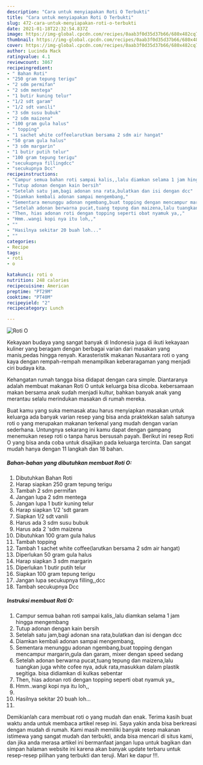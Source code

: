 ```yaml
---
description: "Cara untuk menyiapakan Roti O Terbukti"
title: "Cara untuk menyiapakan Roti O Terbukti"
slug: 472-cara-untuk-menyiapakan-roti-o-terbukti
date: 2021-01-18T22:32:54.837Z
image: https://img-global.cpcdn.com/recipes/0aab3f0d35d37b66/680x482cq70/roti-o-foto-resep-utama.jpg
thumbnail: https://img-global.cpcdn.com/recipes/0aab3f0d35d37b66/680x482cq70/roti-o-foto-resep-utama.jpg
cover: https://img-global.cpcdn.com/recipes/0aab3f0d35d37b66/680x482cq70/roti-o-foto-resep-utama.jpg
author: Lucinda Mack
ratingvalue: 4.1
reviewcount: 3867
recipeingredient:
- " Bahan Roti"
- "250 gram tepung terigu"
- "2 sdm permifan"
- "2 sdm mentega"
- "1 butir kuning telur"
- "1/2 sdt garam"
- "1/2 sdt vanili"
- "3 sdm susu bubuk"
- "2 sdm maizena"
- "100 gram gula halus"
- " topping"
- "1 sachet white coffeelarutkan bersama 2 sdm air hangat"
- "50 gram gula halus"
- "3 sdm margarin"
- "1 butir putih telur"
- "100 gram tepung terigu"
- "secukupnya fillingdcc"
- "secukupnya Dcc"
recipeinstructions:
- "Campur semua bahan roti sampai kalis,,lalu diamkan selama 1 jam hingga mengembang"
- "Tutup adonan dengan kain bersih"
- "Setelah satu jam,bagi adonan sna rata,bulatkan dan isi dengan dcc"
- "Diamkan kembali adonan sampai mengembang,"
- "Sementara menunggu adonan ngembang,buat topping dengan mencampur margarin,gula dan garam, mixer dengan speed sedang"
- "Setelah adonan berwarna pucat,tuang tepung dan maizena,lalu tuangkan juga white cofee nya, aduk rata,masukkan dalam plastik segitiga. bisa didiamkan di kulkas sebentar"
- "Then, hias adonan roti dengan topping seperti obat nyamuk ya,,"
- "Hmm..wangi kopi nya itu loh,,"
- ""
- "Hasilnya sekitar 20 buah loh..."
- ""
categories:
- Recipe
tags:
- roti
- o

katakunci: roti o 
nutrition: 248 calories
recipecuisine: American
preptime: "PT29M"
cooktime: "PT40M"
recipeyield: "2"
recipecategory: Lunch

---
```



![Roti O](https://img-global.cpcdn.com/recipes/0aab3f0d35d37b66/680x482cq70/roti-o-foto-resep-utama.jpg)

Kekayaan budaya yang sangat banyak di Indonesia juga di ikuti kekayaan kuliner yang beragam dengan berbagai varian dari masakan yang manis,pedas hingga renyah. Karasteristik makanan Nusantara roti o yang kaya dengan rempah-rempah menampilkan keberaragaman yang menjadi ciri budaya kita.


Kehangatan rumah tangga bisa didapat dengan cara simple. Diantaranya adalah membuat makanan Roti O untuk keluarga bisa dicoba. kebersamaan makan bersama anak sudah menjadi kultur, bahkan banyak anak yang merantau selalu merindukan masakan di rumah mereka.



Buat kamu yang suka memasak atau harus menyiapkan masakan untuk keluarga ada banyak varian resep yang bisa anda praktekkan salah satunya roti o yang merupakan makanan terkenal yang mudah dengan varian sederhana. Untungnya sekarang ini kamu dapat dengan gampang menemukan resep roti o tanpa harus bersusah payah.
Berikut ini resep Roti O yang bisa anda coba untuk disajikan pada keluarga tercinta. Dan sangat mudah hanya dengan 11 langkah dan 18 bahan.


<!--inarticleads1-->

##### Bahan-bahan yang dibutuhkan membuat Roti O:

1. Dibutuhkan  Bahan Roti
1. Harap siapkan 250 gram tepung terigu
1. Tambah 2 sdm permifan
1. Jangan lupa 2 sdm mentega
1. Jangan lupa 1 butir kuning telur
1. Harap siapkan 1/2 &#39;sdt garam
1. Siapkan 1/2 sdt vanili
1. Harus ada 3 sdm susu bubuk
1. Harus ada 2 &#39;sdm maizena
1. Dibutuhkan 100 gram gula halus
1. Tambah  topping
1. Tambah 1 sachet white coffee(larutkan bersama 2 sdm air hangat)
1. Diperlukan 50 gram gula halus
1. Harap siapkan 3 sdm margarin
1. Diperlukan 1 butir putih telur
1. Siapkan 100 gram tepung terigu
1. Jangan lupa secukupnya filling,,dcc
1. Tambah secukupnya Dcc




<!--inarticleads2-->

##### Instruksi membuat  Roti O:

1. Campur semua bahan roti sampai kalis,,lalu diamkan selama 1 jam hingga mengembang
1. Tutup adonan dengan kain bersih
1. Setelah satu jam,bagi adonan sna rata,bulatkan dan isi dengan dcc
1. Diamkan kembali adonan sampai mengembang,
1. Sementara menunggu adonan ngembang,buat topping dengan mencampur margarin,gula dan garam, mixer dengan speed sedang
1. Setelah adonan berwarna pucat,tuang tepung dan maizena,lalu tuangkan juga white cofee nya, aduk rata,masukkan dalam plastik segitiga. bisa didiamkan di kulkas sebentar
1. Then, hias adonan roti dengan topping seperti obat nyamuk ya,,
1. Hmm..wangi kopi nya itu loh,,
1. 
1. Hasilnya sekitar 20 buah loh...
1. 




Demikianlah cara membuat roti o yang mudah dan enak. Terima kasih buat waktu anda untuk membaca artikel resep ini. Saya yakin anda bisa berkreasi dengan mudah di rumah. Kami masih memiliki banyak resep makanan istimewa yang sangat mudah dan terbukti, anda bisa mencari di situs kami, dan jika anda merasa artikel ini bermanfaat jangan lupa untuk bagikan dan simpan halaman website ini karena akan banyak update terbaru untuk resep-resep pilihan yang terbukti dan teruji. Mari ke dapur !!!. 
